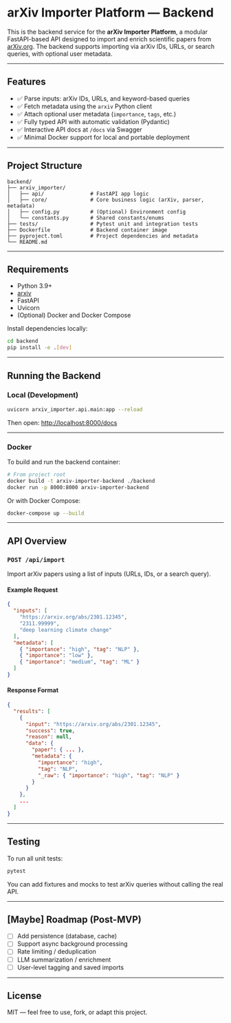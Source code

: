 # arXiv Importer Platform — Backend

This is the backend service for the **arXiv Importer Platform**, a modular FastAPI-based API designed to import and enrich scientific papers from [arXiv.org](https://arxiv.org). The backend supports importing via arXiv IDs, URLs, or search queries, with optional user metadata.

---

## Features

- ✅ Parse inputs: arXiv IDs, URLs, and keyword-based queries
- ✅ Fetch metadata using the `arxiv` Python client
- ✅ Attach optional user metadata (`importance`, `tags`, etc.)
- ✅ Fully typed API with automatic validation (Pydantic)
- ✅ Interactive API docs at `/docs` via Swagger
- ✅ Minimal Docker support for local and portable deployment

---

## Project Structure

```
backend/
├── arxiv_importer/
│   ├── api/               # FastAPI app logic
│   ├── core/              # Core business logic (arXiv, parser, metadata)
│   ├── config.py          # (Optional) Environment config
│   └── constants.py       # Shared constants/enums
├── tests/                 # Pytest unit and integration tests
├── Dockerfile             # Backend container image
├── pyproject.toml         # Project dependencies and metadata
└── README.md
````

---

## Requirements

- Python 3.9+
- [arxiv](https://pypi.org/project/arxiv/)
- FastAPI
- Uvicorn
- (Optional) Docker and Docker Compose

Install dependencies locally:

```bash
cd backend
pip install -e .[dev]
````

---

## Running the Backend

### Local (Development)

```bash
uvicorn arxiv_importer.api.main:app --reload
```

Then open: [http://localhost:8000/docs](http://localhost:8000/docs)

---

### Docker

To build and run the backend container:

```bash
# From project root
docker build -t arxiv-importer-backend ./backend
docker run -p 8000:8000 arxiv-importer-backend
```

Or with Docker Compose:

```bash
docker-compose up --build
```

---

## API Overview

### `POST /api/import`

Import arXiv papers using a list of inputs (URLs, IDs, or a search query).

#### Example Request

```json
{
  "inputs": [
    "https://arxiv.org/abs/2301.12345",
    "2311.99999",
    "deep learning climate change"
  ],
  "metadata": [
    { "importance": "high", "tag": "NLP" },
    { "importance": "low" },
    { "importance": "medium", "tag": "ML" }
  ]
}
```

#### Response Format

```json
{
  "results": [
    {
      "input": "https://arxiv.org/abs/2301.12345",
      "success": true,
      "reason": null,
      "data": {
        "paper": { ... },
        "metadata": {
          "importance": "high",
          "tag": "NLP",
          "_raw": { "importance": "high", "tag": "NLP" }
        }
      }
    },
    ...
  ]
}
```

---

## Testing

To run all unit tests:

```bash
pytest
```

You can add fixtures and mocks to test arXiv queries without calling the real API.

---

## [Maybe] Roadmap (Post-MVP)

* [ ] Add persistence (database, cache)
* [ ] Support async background processing
* [ ] Rate limiting / deduplication
* [ ] LLM summarization / enrichment
* [ ] User-level tagging and saved imports

---

## License

MIT — feel free to use, fork, or adapt this project.
